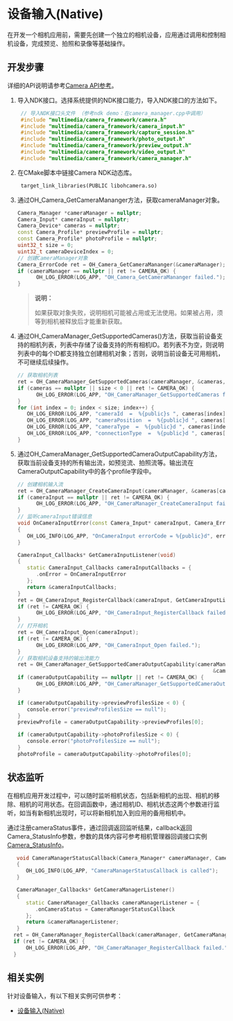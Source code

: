 # 设备输入(Native)

在开发一个相机应用前，需要先创建一个独立的相机设备，应用通过调用和控制相机设备，完成预览、拍照和录像等基础操作。

## 开发步骤

详细的API说明请参考[Camera API参考](../reference/native-apis/native-apis-camera.md)。

1. 导入NDK接口。选择系统提供的NDK接口能力，导入NDK接口的方法如下。

   ```c++
    // 导入NDK接口头文件 （参考ndk demo：在camera_manager.cpp中调用）
    #include "multimedia/camera_framework/camera.h"
    #include "multimedia/camera_framework/camera_input.h"
    #include "multimedia/camera_framework/capture_session.h"
    #include "multimedia/camera_framework/photo_output.h"
    #include "multimedia/camera_framework/preview_output.h"
    #include "multimedia/camera_framework/video_output.h"
    #include "multimedia/camera_framework/camera_manager.h"
   ```

2. 在CMake脚本中链接Camera NDK动态库。

   ```txt
    target_link_libraries(PUBLIC libohcamera.so)
   ```

3. 通过OH_Camera_GetCameraMananger方法，获取cameraManager对象。

   ```c++
   Camera_Manager *cameraManager = nullptr;
   Camera_Input* cameraInput = nullptr;
   Camera_Device* cameras = nullptr;
   const Camera_Profile* previewProfile = nullptr;
   const Camera_Profile* photoProfile = nullptr;
   uint32_t size = 0;
   uint32_t cameraDeviceIndex = 0;
   // 创建CameraManager对象
   Camera_ErrorCode ret = OH_Camera_GetCameraMananger(&cameraManager);
   if (cameraManager == nullptr || ret != CAMERA_OK) {
         OH_LOG_ERROR(LOG_APP, "OH_Camera_GetCameraMananger failed.");
   }
   ```

   > **说明：**
   >
   > 如果获取对象失败，说明相机可能被占用或无法使用。如果被占用，须等到相机被释放后才能重新获取。

4. 通过OH_CameraManager_GetSupportedCameras()方法，获取当前设备支持的相机列表，列表中存储了设备支持的所有相机ID。若列表不为空，则说明列表中的每个ID都支持独立创建相机对象；否则，说明当前设备无可用相机，不可继续后续操作。
     
   ```c++
   // 获取相机列表
   ret = OH_CameraManager_GetSupportedCameras(cameraManager, &cameras, &size);
   if (cameras == nullptr || size < 0 || ret != CAMERA_OK) {
         OH_LOG_ERROR(LOG_APP, "OH_CameraManager_GetSupportedCameras failed.");
   }
   for (int index = 0; index < size; index++) {
      OH_LOG_ERROR(LOG_APP, "cameraId  =  %{public}s ", cameras[index].cameraId);              // 获取相机ID
      OH_LOG_ERROR(LOG_APP, "cameraPosition  =  %{public}d ", cameras[index].cameraPosition);  // 获取相机位置
      OH_LOG_ERROR(LOG_APP, "cameraType  =  %{public}d ", cameras[index].cameraType);          // 获取相机类型
      OH_LOG_ERROR(LOG_APP, "connectionType  =  %{public}d ", cameras[index].connectionType);  // 获取相机连接类型
   }
   ```

5. 通过OH_CameraManager_GetSupportedCameraOutputCapability方法，获取当前设备支持的所有输出流，如预览流、拍照流等。输出流在CameraOutputCapability中的各个profile字段中。
     
   ```c++
   // 创建相机输入流
   ret = OH_CameraManager_CreateCameraInput(cameraManager, &cameras[cameraDeviceIndex], &cameraInput);
   if (cameraInput == nullptr || ret != CAMERA_OK) {
         OH_LOG_ERROR(LOG_APP, "OH_CameraManager_CreateCameraInput failed.");
   }
   // 监听cameraInput错误信息
   void OnCameraInputError(const Camera_Input* cameraInput, Camera_ErrorCode errorCode)
   {
      OH_LOG_INFO(LOG_APP, "OnCameraInput errorCode = %{public}d", errorCode);
   }

   CameraInput_Callbacks* GetCameraInputListener(void)
   {
      static CameraInput_Callbacks cameraInputCallbacks = {
         .onError = OnCameraInputError
      };
      return &cameraInputCallbacks;
   }
   ret = OH_CameraInput_RegisterCallback(cameraInput, GetCameraInputListener());
   if (ret != CAMERA_OK) {
         OH_LOG_ERROR(LOG_APP, "OH_CameraInput_RegisterCallback failed.");
   }
   // 打开相机
   ret = OH_CameraInput_Open(cameraInput);
   if (ret != CAMERA_OK) {
         OH_LOG_ERROR(LOG_APP, "OH_CameraInput_Open failed.");
   }
   // 获取相机设备支持的输出流能力
   ret = OH_CameraManager_GetSupportedCameraOutputCapability(cameraManager, &cameras[cameraDeviceIndex],
                                                                  &cameraOutputCapability);
   if (cameraOutputCapability == nullptr || ret != CAMERA_OK) {
         OH_LOG_ERROR(LOG_APP, "OH_CameraManager_GetSupportedCameraOutputCapability failed.");
   }
   
   if (cameraOutputCapability->previewProfilesSize < 0) {
      console.error("previewProfilesSize == null");
   }
   previewProfile = cameraOutputCapability->previewProfiles[0];

   if (cameraOutputCapability->photoProfilesSize < 0) {
      console.error("photoProfilesSize == null");
   }
   photoProfile = cameraOutputCapability->photoProfiles[0];
   ```


## 状态监听

在相机应用开发过程中，可以随时监听相机状态，包括新相机的出现、相机的移除、相机的可用状态。在回调函数中，通过相机ID、相机状态这两个参数进行监听，如当有新相机出现时，可以将新相机加入到应用的备用相机中。

  通过注册cameraStatus事件，通过回调返回监听结果，callback返回Camera_StatusInfo参数，参数的具体内容可参考相机管理器回调接口实例[Camera_StatusInfo](../reference/native-apis/native-apis-camera.md#Camera_StatusInfo)。
  
```c++
   void CameraManagerStatusCallback(Camera_Manager* cameraManager, Camera_StatusInfo* status)
   {
      OH_LOG_INFO(LOG_APP, "CameraManagerStatusCallback is called");
   }

   CameraManager_Callbacks* GetCameraManagerListener()
   {
      static CameraManager_Callbacks cameraManagerListener = {
         .onCameraStatus = CameraManagerStatusCallback
      };
      return &cameraManagerListener;
   }
  ret = OH_CameraManager_RegisterCallback(cameraManager, GetCameraManagerListener());
  if (ret != CAMERA_OK) {
      OH_LOG_ERROR(LOG_APP, "OH_CameraManager_RegisterCallback failed.");
  }
```

## 相关实例

针对设备输入，有以下相关实例可供参考：
- [设备输入(Native)](https://gitee.com/openharmony/multimedia_camera_framework/tree/master/frameworks/native/camera/test/ndktest/camera_ndk_demo)